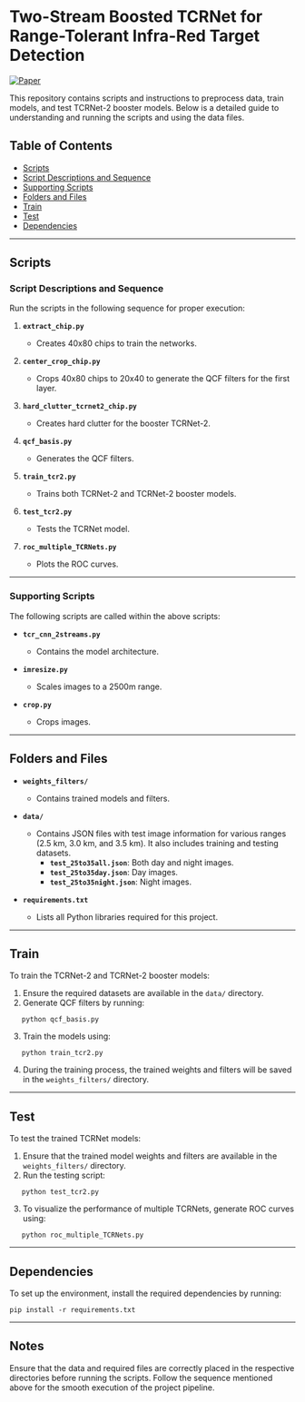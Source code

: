 # Two-Stream Boosted TCRNet for Range-Tolerant Infra-Red Target Detection
[![Paper](https://img.shields.io/badge/Read-Paper-blue)](https://ieeexplore.ieee.org/abstract/document/9506170)

This repository contains scripts and instructions to preprocess data, train models, and test TCRNet-2 booster models. Below is a detailed guide to understanding and running the scripts and using the data files.

## Table of Contents
- [Scripts](#scripts)
- [Script Descriptions and Sequence](#script-descriptions-and-sequence)
- [Supporting Scripts](#supporting-scripts)
- [Folders and Files](#folders-and-files)
- [Train](#train)
- [Test](#test)
- [Dependencies](#dependencies)

---

## Scripts

### Script Descriptions and Sequence
Run the scripts in the following sequence for proper execution:

1. **`extract_chip.py`**  
   - Creates 40x80 chips to train the networks.

2. **`center_crop_chip.py`**  
   - Crops 40x80 chips to 20x40 to generate the QCF filters for the first layer.

3. **`hard_clutter_tcrnet2_chip.py`**  
   - Creates hard clutter for the booster TCRNet-2.

4. **`qcf_basis.py`**  
   - Generates the QCF filters.

5. **`train_tcr2.py`**  
   - Trains both TCRNet-2 and TCRNet-2 booster models.

6. **`test_tcr2.py`**  
   - Tests the TCRNet model.

7. **`roc_multiple_TCRNets.py`**  
   - Plots the ROC curves.

---

### Supporting Scripts
The following scripts are called within the above scripts:
- **`tcr_cnn_2streams.py`**  
  - Contains the model architecture.
  
- **`imresize.py`**  
  - Scales images to a 2500m range.
  
- **`crop.py`**  
  - Crops images.

---

## Folders and Files

- **`weights_filters/`**  
  - Contains trained models and filters.

- **`data/`**  
  - Contains JSON files with test image information for various ranges (2.5 km, 3.0 km, and 3.5 km). It also includes training and testing datasets.
    - **`test_25to35all.json`**: Both day and night images.
    - **`test_25to35day.json`**: Day images.
    - **`test_25to35night.json`**: Night images.

- **`requirements.txt`**  
  - Lists all Python libraries required for this project.

---

## Train

To train the TCRNet-2 and TCRNet-2 booster models:

1. Ensure the required datasets are available in the `data/` directory.
2. Generate QCF filters by running:  
```
   python qcf_basis.py
```
3. Train the models using:  
```
   python train_tcr2.py
```
4. During the training process, the trained weights and filters will be saved in the `weights_filters/` directory.

---

## Test

To test the trained TCRNet models:

1. Ensure that the trained model weights and filters are available in the `weights_filters/` directory.
2. Run the testing script:  
```
   python test_tcr2.py
```
3. To visualize the performance of multiple TCRNets, generate ROC curves using:  
```
   python roc_multiple_TCRNets.py
```

---

## Dependencies

To set up the environment, install the required dependencies by running:  
```
pip install -r requirements.txt
```

---

## Notes
Ensure that the data and required files are correctly placed in the respective directories before running the scripts. Follow the sequence mentioned above for the smooth execution of the project pipeline.
